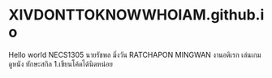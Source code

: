 # XIVDONTTOKNOWWHOIAM.github.io
 
Hello world NECS1305 
นายรัชพล มิ่งวัน
RATCHAPON MINGWAN
งานอดิเรก เล่นเกม ดูหนัง
ทักษะสกิล
1.เขียนโค้ดได้นิดหน่อย